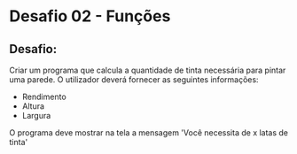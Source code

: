 # Desafio 02 - Funções

## Desafio:
Criar um programa que calcula a quantidade de tinta necessária para pintar uma parede. O utilizador deverá fornecer as seguintes informações: 
- Rendimento
- Altura 
- Largura

O programa deve mostrar na tela a mensagem 'Você necessita de x latas de tinta'